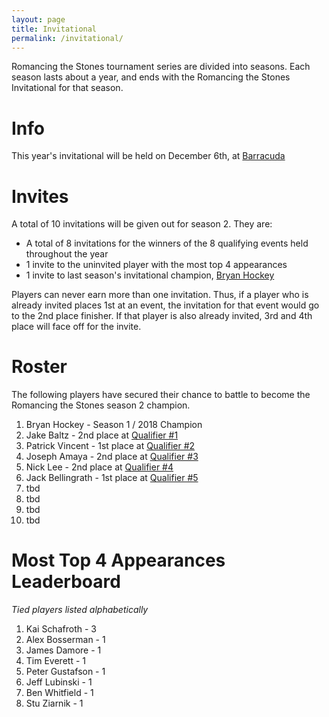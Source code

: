 ```yaml
---
layout: page
title: Invitational
permalink: /invitational/
---
```


Romancing the Stones tournament series are divided into seasons. Each season lasts about
a year, and ends with the Romancing the Stones Invitational for that season.

# Info

This year's invitational will be held on December 6th, at
[Barracuda](https://barracudaaustin.com/)

# Invites

A total of 10 invitations will be given out for season 2. They are:

* A total of 8 invitations for the winners of the 8 qualifying events held throughout
  the year
* 1 invite to the uninvited player with the most top 4 appearances
* 1 invite to last season's invitational champion,
  [Bryan Hockey](/assets/images/2019-02-02/2.jpg)

Players can never earn more than one invitation. Thus, if a player who is already
invited places 1st at an event, the invitation for that event would go to the 2nd place
finisher. If that player is also already invited, 3rd and 4th place will face off for
the invite.

# Roster

The following players have secured their chance to battle to become the Romancing the
Stones season 2 champion.

1. Bryan Hockey - Season 1 / 2018 Champion
2. Jake Baltz - 2nd place at [Qualifier #1](/results/2019-02-02)
3. Patrick Vincent - 1st place at [Qualifier #2](/results/2019-03-30)
4. Joseph Amaya - 2nd place at [Qualifier #3](/results/2019-05-04)
5. Nick Lee - 2nd place at [Qualifier #4](/results/2019-06-08)
6. Jack Bellingrath - 1st place at [Qualifier #5](/results/2019-07-20)
7. tbd
8. tbd
9. tbd
10. tbd

# Most Top 4 Appearances Leaderboard

*Tied players listed alphabetically*

1. Kai Schafroth - 3
1. Alex Bosserman - 1
1. James Damore - 1
1. Tim Everett - 1
1. Peter Gustafson - 1
1. Jeff Lubinski - 1
1. Ben Whitfield - 1
1. Stu Ziarnik - 1
